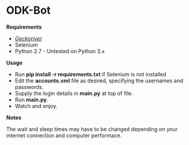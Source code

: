 # ODK-Bot

**Requirements**

* <a href="https://github.com/mozilla/geckodriver/releases"><i>Geckoriver</i></a>
* Selenium
* Python 2.7 - Untested on Python 3.x

**Usage**

* Run <b>pip install -r requirements.txt</b> if Selenium is not installed
* Edit the <b>accounts.xml</b> file as desired, specifying the usernames and passwords.
* Supply the login details in <b>main.py</b> at top of file.
* Run <b>main.py</b>.
* Watch and enjoy.

**Notes**

The wait and sleep times may have to be changed depending on your internet connection and computer performace.
